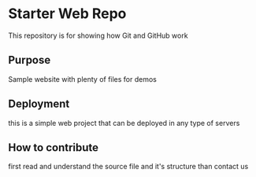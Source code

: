 # Starter Web Repo

This repository is for showing how Git and GitHub work

## Purpose

Sample website with plenty of files for demos

## Deployment

this is a simple web project that can be deployed in any
type of servers

## How to contribute

first read and understand the source file and it's structure
than contact us

